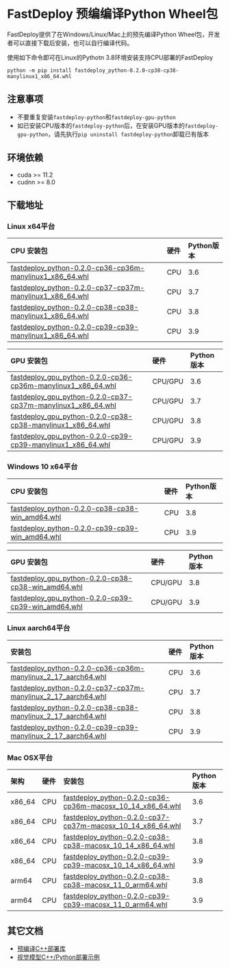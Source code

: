 # FastDeploy 预编编译Python Wheel包

FastDeploy提供了在Windows/Linux/Mac上的预先编译Python Wheel包，开发者可以直接下载后安装，也可以自行编译代码。

使用如下命令即可在Linux的Pythotn 3.8环境安装支持CPU部署的FastDeploy
```
python -m pip install fastdeploy_python-0.2.0-cp38-cp38-manylinux1_x86_64.whl
```

## 注意事项
- 不要重复安装`fastdeploy-python`和`fastdeploy-gpu-python`
- 如已安装CPU版本的`fastdeploy-python`后，在安装GPU版本的`fastdeploy-gpu-python`，请先执行`pip uninstall fastdeploy-python`卸载已有版本

## 环境依赖

- cuda >= 11.2
- cudnn >= 8.0

## 下载地址

### Linux x64平台

| CPU 安装包 | 硬件 | Python版本 |
| :------------- | :--- | :--------- |
| [fastdeploy_python-0.2.0-cp36-cp36m-manylinux1_x86_64.whl](https://bj.bcebos.com/paddlehub/fastdeploy/wheels/fastdeploy_python-0.2.0-cp36-cp36m-manylinux1_x86_64.whl) | CPU | 3.6 |
| [fastdeploy_python-0.2.0-cp37-cp37m-manylinux1_x86_64.whl](https://bj.bcebos.com/paddlehub/fastdeploy/wheels/fastdeploy_python-0.2.0-cp37-cp37m-manylinux1_x86_64.whl) | CPU | 3.7 |
| [fastdeploy_python-0.2.0-cp38-cp38-manylinux1_x86_64.whl](https://bj.bcebos.com/paddlehub/fastdeploy/wheels/fastdeploy_python-0.2.0-cp38-cp38-manylinux1_x86_64.whl) | CPU | 3.8 |
| [fastdeploy_python-0.2.0-cp39-cp39-manylinux1_x86_64.whl](https://bj.bcebos.com/paddlehub/fastdeploy/wheels/fastdeploy_python-0.2.0-cp39-cp39-manylinux1_x86_64.whl) | CPU | 3.9 |

| GPU 安装包 | 硬件 | Python版本 |
| :------------- | :--- | :--------- |
| [fastdeploy_gpu_python-0.2.0-cp36-cp36m-manylinux1_x86_64.whl](https://bj.bcebos.com/paddlehub/fastdeploy/wheels/fastdeploy_gpu_python-0.2.0-cp36-cp36m-manylinux1_x86_64.whl) | CPU/GPU | 3.6 |
| [fastdeploy_gpu_python-0.2.0-cp37-cp37m-manylinux1_x86_64.whl](https://bj.bcebos.com/paddlehub/fastdeploy/wheels/fastdeploy_gpu_python-0.2.0-cp37-cp37m-manylinux1_x86_64.whl) | CPU/GPU | 3.7 |
| [fastdeploy_gpu_python-0.2.0-cp38-cp38-manylinux1_x86_64.whl](https://bj.bcebos.com/paddlehub/fastdeploy/wheels/fastdeploy_gpu_python-0.2.0-cp38-cp38-manylinux1_x86_64.whl) | CPU/GPU | 3.8 |
| [fastdeploy_gpu_python-0.2.0-cp39-cp39-manylinux1_x86_64.whl](https://bj.bcebos.com/paddlehub/fastdeploy/wheels/fastdeploy_gpu_python-0.2.0-cp39-cp39-manylinux1_x86_64.whl) | CPU/GPU | 3.9 |

### Windows 10 x64平台

| CPU 安装包 | 硬件 | Python版本 |
| :----  | :-- | :------ |
| [fastdeploy_python-0.2.0-cp38-cp38-win_amd64.whl](https://bj.bcebos.com/paddlehub/fastdeploy/wheels/fastdeploy_python-0.2.0-cp38-cp38-win_amd64.whl) | CPU | 3.8 |
| [fastdeploy_python-0.2.0-cp39-cp39-win_amd64.whl](https://bj.bcebos.com/paddlehub/fastdeploy/wheels/fastdeploy_python-0.2.0-cp39-cp39-win_amd64.whl) | CPU | 3.9 |

| GPU 安装包 | 硬件 | Python版本 |
| :----  | :-- | :------ |
| [fastdeploy_gpu_python-0.2.0-cp38-cp38-win_amd64.whl](https://bj.bcebos.com/paddlehub/fastdeploy/wheels/fastdeploy_gpu_python-0.2.0-cp38-cp38-win_amd64.whl) | CPU/GPU | 3.8 |
| [fastdeploy_gpu_python-0.2.0-cp39-cp39-win_amd64.whl](https://bj.bcebos.com/paddlehub/fastdeploy/wheels/fastdeploy_gpu_python-0.2.0-cp39-cp39-win_amd64.whl) | CPU/GPU | 3.9 |

### Linux aarch64平台

| 安装包 | 硬件 | Python版本 |
| :----  | :-- | :------ |
| [fastdeploy_python-0.2.0-cp36-cp36m-manylinux_2_17_aarch64.whl](https://bj.bcebos.com/paddle2onnx/libs/wheels/fastdeploy_python-0.2.0-cp36-cp36m-manylinux_2_17_aarch64.whl) | CPU | 3.6 |
| [fastdeploy_python-0.2.0-cp37-cp37m-manylinux_2_17_aarch64.whl](https://bj.bcebos.com/paddle2onnx/libs/wheels/fastdeploy_python-0.2.0-cp37-cp37m-manylinux_2_17_aarch64.whl) | CPU | 3.7 |
| [fastdeploy_python-0.2.0-cp38-cp38-manylinux_2_17_aarch64.whl](https://bj.bcebos.com/paddle2onnx/libs/wheels/fastdeploy_python-0.2.0-cp38-cp38-manylinux_2_17_aarch64.whl) | CPU | 3.8 |
| [fastdeploy_python-0.2.0-cp39-cp39-manylinux_2_17_aarch64.whl](https://bj.bcebos.com/paddle2onnx/libs/wheels/fastdeploy_python-0.2.0-cp39-cp39-manylinux_2_17_aarch64.whl) | CPU | 3.9 |

### Mac OSX平台

| 架构 | 硬件 | 安装包 | Python版本 |
| :----  | :-- | :------ | :----- |
| x86_64 | CPU | [fastdeploy_python-0.2.0-cp36-cp36m-macosx_10_14_x86_64.whl](https://bj.bcebos.com/paddlehub/fastdeploy/wheels/fastdeploy_python-0.2.0-cp36-cp36m-macosx_10_14_x86_64.whl) | 3.6 |
| x86_64 | CPU | [fastdeploy_python-0.2.0-cp37-cp37m-macosx_10_14_x86_64.whl](https://bj.bcebos.com/paddlehub/fastdeploy/wheels/fastdeploy_python-0.2.0-cp37-cp37m-macosx_10_14_x86_64.whl) | 3.7 |
| x86_64 | CPU | [fastdeploy_python-0.2.0-cp38-cp38-macosx_10_14_x86_64.whl](https://bj.bcebos.com/paddlehub/fastdeploy/wheels/fastdeploy_python-0.2.0-cp38-cp38-macosx_10_14_x86_64.whl) | 3.8 |
| x86_64 | CPU | [fastdeploy_python-0.2.0-cp39-cp39-macosx_10_14_x86_64.whl](https://bj.bcebos.com/paddlehub/fastdeploy/wheels/fastdeploy_python-0.2.0-cp39-cp39-macosx_10_14_x86_64.whl) | 3.9 |
| arm64 | CPU | [fastdeploy_python-0.2.0-cp38-cp38-macosx_11_0_arm64.whl](https://bj.bcebos.com/paddlehub/fastdeploy/wheels/fastdeploy_python-0.2.0-cp38-cp38-macosx_11_0_arm64.whl) | 3.8 |
| arm64 | CPU | [fastdeploy_python-0.2.0-cp39-cp39-macosx_11_0_arm64.whl](https://bj.bcebos.com/paddlehub/fastdeploy/wheels/fastdeploy_python-0.2.0-cp39-cp39-macosx_11_0_arm64.whl) | 3.9 |

## 其它文档

- [预编译C++部署库](./prebuilt_libraries.md)
- [视觉模型C++/Python部署示例](../../examples/vision/)
